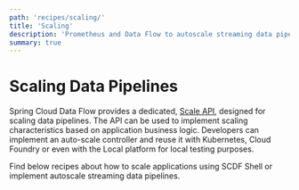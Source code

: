 ```yaml
---
path: 'recipes/scaling/'
title: 'Scaling'
description: 'Prometheus and Data Flow to autoscale streaming data pipelines'
summary: true
---
```


# Scaling Data Pipelines

Spring Cloud Data Flow provides a dedicated, [Scale API](%currentPath%/feature-guides/streams/scaling/), designed for scaling data pipelines. The API can be used to implement scaling characteristics based on application business logic. Developers can implement an auto-scale controller and reuse it with Kubernetes, Cloud Foundry or even with the Local platform for local testing purposes.

Find below recipes about how to scale applications using SCDF Shell or implement autoscale streaming data pipelines.
